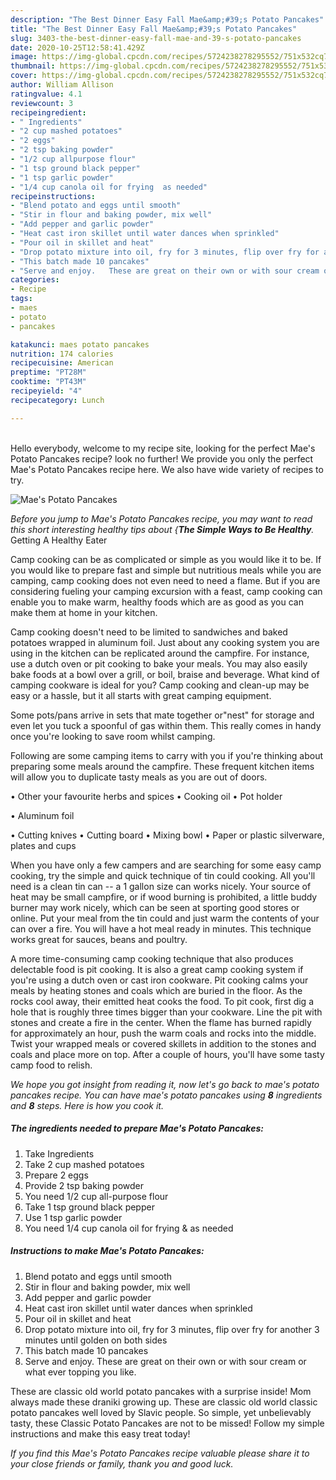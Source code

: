 ```yaml
---
description: "The Best Dinner Easy Fall Mae&amp;#39;s Potato Pancakes"
title: "The Best Dinner Easy Fall Mae&amp;#39;s Potato Pancakes"
slug: 3403-the-best-dinner-easy-fall-mae-and-39-s-potato-pancakes
date: 2020-10-25T12:58:41.429Z
image: https://img-global.cpcdn.com/recipes/5724238278295552/751x532cq70/maes-potato-pancakes-recipe-main-photo.jpg
thumbnail: https://img-global.cpcdn.com/recipes/5724238278295552/751x532cq70/maes-potato-pancakes-recipe-main-photo.jpg
cover: https://img-global.cpcdn.com/recipes/5724238278295552/751x532cq70/maes-potato-pancakes-recipe-main-photo.jpg
author: William Allison
ratingvalue: 4.1
reviewcount: 3
recipeingredient:
- " Ingredients"
- "2 cup mashed potatoes"
- "2 eggs"
- "2 tsp baking powder"
- "1/2 cup allpurpose flour"
- "1 tsp ground black pepper"
- "1 tsp garlic powder"
- "1/4 cup canola oil for frying  as needed"
recipeinstructions:
- "Blend potato and eggs until smooth"
- "Stir in flour and baking powder, mix well"
- "Add pepper and garlic powder"
- "Heat cast iron skillet until water dances when sprinkled"
- "Pour oil in skillet and heat"
- "Drop potato mixture into oil, fry for 3 minutes, flip over fry for another 3 minutes until golden on both sides"
- "This batch made 10 pancakes"
- "Serve and enjoy.   These are great on their own or with sour cream or what ever topping you like."
categories:
- Recipe
tags:
- maes
- potato
- pancakes

katakunci: maes potato pancakes 
nutrition: 174 calories
recipecuisine: American
preptime: "PT28M"
cooktime: "PT43M"
recipeyield: "4"
recipecategory: Lunch

---
```

<br>
Hello everybody, welcome to my recipe site, looking for the perfect Mae&#39;s Potato Pancakes recipe? look no further! We provide you only the perfect Mae&#39;s Potato Pancakes recipe here. We also have wide variety of recipes to try.
<br>


![Mae&#39;s Potato Pancakes](https://img-global.cpcdn.com/recipes/5724238278295552/751x532cq70/maes-potato-pancakes-recipe-main-photo.jpg)

<i>Before you jump to Mae&#39;s Potato Pancakes recipe, you may want to read this short interesting healthy tips about {<strong>The Simple Ways to Be Healthy</strong>.</i>
Getting A Healthy Eater

    
Camp cooking can be as complicated or simple as you would like it to be. If you would like to prepare fast and simple but nutritious meals while you are camping, camp cooking does not even need to need a flame. But if you are considering fueling your camping excursion with a feast, camp cooking can enable you to make warm, healthy foods which are as good as you can make them at home in your kitchen.

Camp cooking doesn't need to be limited to sandwiches and baked potatoes wrapped in aluminum foil.  Just about any cooking system you are using in the kitchen can be replicated around the campfire. For instance, use a dutch oven or pit cooking to bake your meals. You may also easily bake foods at a bowl over a grill, or boil, braise and beverage. What kind of camping cookware is ideal for you? Camp cooking and clean-up may be easy or a hassle, but it all starts with great camping equipment.

Some pots/pans arrive in sets that mate together or"nest" for storage and even let you tuck a spoonful of gas within them. This really comes in handy once you're looking to save room whilst camping.

Following are some camping items to carry with you if you're thinking about preparing some meals around the campfire. These frequent kitchen items will allow you to duplicate tasty meals as you are out of doors.


• Other your favourite herbs and spices
• Cooking oil
• Pot holder

• Aluminum foil

• Cutting knives
• Cutting board
• Mixing bowl
• Paper or plastic silverware, plates and cups

When you have only a few campers and are searching for some easy camp cooking, try the simple and quick technique of tin could cooking. All you'll need is a clean tin can -- a 1 gallon size can works nicely. Your source of heat may be small campfire, or if wood burning is prohibited, a little buddy burner may work nicely, which can be seen at sporting good stores or online. Put your meal from the tin could and just warm the contents of your can over a fire. You will have a hot meal ready in minutes.  This technique works great for sauces, beans and poultry.

A more time-consuming camp cooking technique that also produces delectable food is pit cooking.  It is also a great camp cooking system if you're using a dutch oven or cast iron cookware. Pit cooking calms your meals by heating stones and coals which are buried in the floor. As the rocks cool away, their emitted heat cooks the food. To pit cook, first dig a hole that is roughly three times bigger than your cookware. Line the pit with stones and create a fire in the center. When the flame has burned rapidly for approximately an hour, push the warm coals and rocks into the middle. Twist your wrapped meals or covered skillets in addition to the stones and coals and place more on top. After a couple of hours, you'll have some tasty camp food to relish.


<i>We hope you got insight from reading it, now let's go back to mae&#39;s potato pancakes recipe. You can have mae&#39;s potato pancakes using <strong>8</strong> ingredients and <strong>8</strong> steps. Here is how you cook it.
</i>

##### The ingredients needed to prepare Mae&#39;s Potato Pancakes:

1. Take  Ingredients
1. Take 2 cup mashed potatoes
1. Prepare 2 eggs
1. Provide 2 tsp baking powder
1. You need 1/2 cup all-purpose flour
1. Take 1 tsp ground black pepper
1. Use 1 tsp garlic powder
1. You need 1/4 cup canola oil for frying &amp; as needed


##### Instructions to make Mae&#39;s Potato Pancakes:

1. Blend potato and eggs until smooth
1. Stir in flour and baking powder, mix well
1. Add pepper and garlic powder
1. Heat cast iron skillet until water dances when sprinkled
1. Pour oil in skillet and heat
1. Drop potato mixture into oil, fry for 3 minutes, flip over fry for another 3 minutes until golden on both sides
1. This batch made 10 pancakes
1. Serve and enjoy.   These are great on their own or with sour cream or what ever topping you like.


These are classic old world potato pancakes with a surprise inside! Mom always made these draniki growing up. These are classic old world classic potato pancakes well loved by Slavic people. So simple, yet unbelievably tasty, these Classic Potato Pancakes are not to be missed! Follow my simple instructions and make this easy treat today! 

<i>If you find this Mae&#39;s Potato Pancakes recipe valuable please share it to your close friends or family, thank you and good luck.</i>
